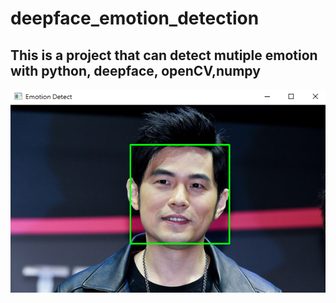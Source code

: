 # deepface_emotion_detection
## This is a project that can detect mutiple emotion with python, deepface, openCV,numpy

![image](https://github.com/Kent1029/deepface_emotion_detection/blob/main/show0.png)
